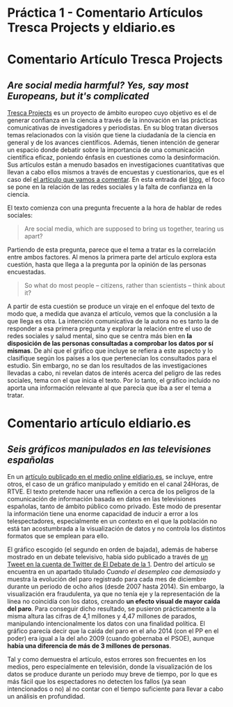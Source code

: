 # Práctica 1 - Comentario Artículos Tresca Projects y eldiario.es
# Comentario Artículo Tresca Projects
## *Are social media harmful? Yes, say most Europeans, but it's complicated*

[Tresca Projects](https://trescaproject.eu/about/) es un proyecto de ámbito europeo cuyo objetivo es el de generar confianza en la ciencia a través de la innovación en las prácticas comunicativas de investigadores y periodistas. En su blog tratan diversos temas relacionados con la visión que tiene la ciudadanía de la ciencia en general y de los avances científicos. Además, tienen intención de generar un espacio donde debatir sobre la importancia de una comunicación científica eficaz, poniendo énfasis en cuestiones como la desinformación. Sus artículos están a menudo basados en investigaciones cuantitativas que llevan a cabo ellos mismos a través de encuestas y cuestionarios, que es el caso del [el artículo que vamos a comentar](https://trescaproject.eu/2021/10/07/are-social-media-harmful-yes-say-most-europeans-but-its-complicated/). En esta entrada del [blog](https://trescaproject.eu/blog/), el foco se pone en la relación de las redes sociales y la falta de confianza en la ciencia. 

El texto comienza con una pregunta frecuente a la hora de hablar de redes sociales:
> Are social media, which are supposed to bring us together, tearing us apart?

Partiendo de esta pregunta, parece que el tema a tratar es la correlación entre ambos factores. Al menos la primera parte del artículo explora esta cuestión, hasta que llega a la pregunta por la opinión de las personas encuestadas.

> So what do most people – citizens, rather than scientists – think about it?

A partir de esta cuestión se produce un viraje en el enfoque del texto de modo que, a medida que avanza el artículo, vemos que la conclusión a la que llega es otra. La intención comunicativa de la autora no es tanto la de responder a esa primera pregunta y explorar la relación entre el uso de redes sociales y salud mental, sino que se centra más bien en **la disposición de las personas consultadas a comprobar los datos por sí mismas**. De ahí que el gráfico que incluye se refiera a este aspecto y lo clasifique según los países a los que pertenecían los consultados para el estudio. Sin embargo, no se dan los resultados de las investigaciones llevadas a cabo, ni revelan datos de interés acerca del peligro de las redes sociales, tema con el que inicia el texto. Por lo tanto, el gráfico incluido no aporta una información relevante al que parecía que iba a ser el tema a tratar. 



# Comentario artículo eldiario.es
## *Seis gráficos manipulados en las televisiones españolas*

En un [artículo publicado en el medio online eldiario.es](https://www.eldiario.es/economia/graficos-manipulados-television_1_2554476.html), se incluye, entre otros, el caso de un gráfico manipulado y emitido en el canal 24Horas, de RTVE. El texto pretende hacer una reflexión a cerca de los peligros de la comunicación de información basada en datos en las televisiones españolas, tanto de ámbito público como privado. Este modo de presentar la información tiene una enorme capacidad de inducir a error a los telespectadores, especialmente en un contexto en el que la población no está tan acostumbrada a la visualización de datos y no controla los distintos formatos que se emplean para ello.

El gráfico escogido (el segundo en orden de bajada), además de haberse mostrado en un debate televisivo, había sido publicado a través de [un Tweet en la cuenta de Twitter de El Debate de la 1](https://twitter.com/debatedela1_tve/status/558058865842216961). Dentro del artículo se encuentra en un apartado titulado *Cuando el desempleo cae demasiado* y muestra la evolución del paro registrado para cada mes de diciembre durante un periodo de ocho años (desde 2007 hasta 2014). Sin embargo, la visualización era fraudulenta, ya que no tenía eje y la representación de la línea no coincidía con los datos, creando **un efecto visual de mayor caída del paro**. Para conseguir dicho resultado, se pusieron prácticamente a la misma altura las cifras de 4,1 millones y 4,47 millones de parados, manipulando intencionalmente los datos con una finalidad política. El gráfico parecía decir que la caída del paro en el año 2014 (con el PP en el poder) era igual a la del año 2009 (cuando gobernaba el PSOE), aunque **había una diferencia de más de 3 millones de personas**. 

Tal y como demuestra el artículo, estos errores son frecuentes en los medios, pero especialmente en televisión, donde la visualización de los datos se produce durante un periodo muy breve de tiempo, por lo que es más fácil que los espectadores no detecten los fallos (ya sean intencionados o no) al no contar con el tiempo suficiente para llevar a cabo un análisis en profundidad.

